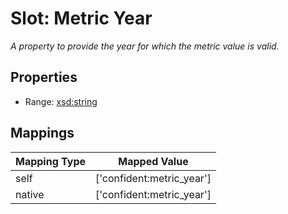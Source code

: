 # Slot: Metric Year
_A property to provide the year for which the metric value is valid._



<!-- no inheritance hierarchy -->


## Properties

 * Range: [xsd:string](http://www.w3.org/2001/XMLSchema#string)



## Mappings

| Mapping Type | Mapped Value |
| ---  | ---  |
| self | ['confident:metric_year'] |
| native | ['confident:metric_year'] |






